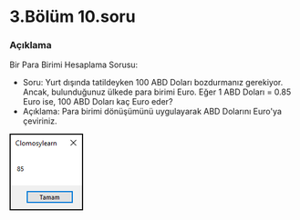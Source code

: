 # 3.Bölüm 10.soru

### Açıklama

Bir Para Birimi Hesaplama Sorusu:
* Soru: Yurt dışında tatildeyken 100 ABD Doları bozdurmanız gerekiyor. Ancak, bulunduğunuz ülkede para birimi Euro. Eğer 1 ABD Doları = 0.85 Euro ise, 100 ABD Doları kaç Euro eder?
* Açıklama: Para birimi dönüşümünü uygulayarak ABD Dolarını Euro'ya çeviriniz.

![Bolum 3-Soru 10](Bolum3_10.png)
